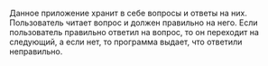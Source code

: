 Данное приложение хранит в себе вопросы и ответы на них. Пользователь читает вопрос и должен правильно на него. Если пользователь правильно ответил на вопрос, то он переходит на следующий, а если нет, то программа выдает, что ответили неправильно. 
